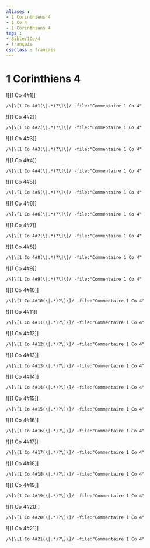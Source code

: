 ```yaml
---
aliases : 
- 1 Corinthiens 4
- 1 Co 4
- 1 Corinthians 4
tags : 
- Bible/1Co/4
- français
cssclass : français
---
```


# 1 Corinthiens 4

![[1 Co 4#1]]

```query
/\[\[1 Co 4#1(\|.*)?\]\]/ -file:"Commentaire 1 Co 4"
```

![[1 Co 4#2]]

```query
/\[\[1 Co 4#2(\|.*)?\]\]/ -file:"Commentaire 1 Co 4"
```

![[1 Co 4#3]]

```query
/\[\[1 Co 4#3(\|.*)?\]\]/ -file:"Commentaire 1 Co 4"
```

![[1 Co 4#4]]

```query
/\[\[1 Co 4#4(\|.*)?\]\]/ -file:"Commentaire 1 Co 4"
```

![[1 Co 4#5]]

```query
/\[\[1 Co 4#5(\|.*)?\]\]/ -file:"Commentaire 1 Co 4"
```

![[1 Co 4#6]]

```query
/\[\[1 Co 4#6(\|.*)?\]\]/ -file:"Commentaire 1 Co 4"
```

![[1 Co 4#7]]

```query
/\[\[1 Co 4#7(\|.*)?\]\]/ -file:"Commentaire 1 Co 4"
```

![[1 Co 4#8]]

```query
/\[\[1 Co 4#8(\|.*)?\]\]/ -file:"Commentaire 1 Co 4"
```

![[1 Co 4#9]]

```query
/\[\[1 Co 4#9(\|.*)?\]\]/ -file:"Commentaire 1 Co 4"
```

![[1 Co 4#10]]

```query
/\[\[1 Co 4#10(\|.*)?\]\]/ -file:"Commentaire 1 Co 4"
```

![[1 Co 4#11]]

```query
/\[\[1 Co 4#11(\|.*)?\]\]/ -file:"Commentaire 1 Co 4"
```

![[1 Co 4#12]]

```query
/\[\[1 Co 4#12(\|.*)?\]\]/ -file:"Commentaire 1 Co 4"
```

![[1 Co 4#13]]

```query
/\[\[1 Co 4#13(\|.*)?\]\]/ -file:"Commentaire 1 Co 4"
```

![[1 Co 4#14]]

```query
/\[\[1 Co 4#14(\|.*)?\]\]/ -file:"Commentaire 1 Co 4"
```

![[1 Co 4#15]]

```query
/\[\[1 Co 4#15(\|.*)?\]\]/ -file:"Commentaire 1 Co 4"
```

![[1 Co 4#16]]

```query
/\[\[1 Co 4#16(\|.*)?\]\]/ -file:"Commentaire 1 Co 4"
```

![[1 Co 4#17]]

```query
/\[\[1 Co 4#17(\|.*)?\]\]/ -file:"Commentaire 1 Co 4"
```

![[1 Co 4#18]]

```query
/\[\[1 Co 4#18(\|.*)?\]\]/ -file:"Commentaire 1 Co 4"
```

![[1 Co 4#19]]

```query
/\[\[1 Co 4#19(\|.*)?\]\]/ -file:"Commentaire 1 Co 4"
```

![[1 Co 4#20]]

```query
/\[\[1 Co 4#20(\|.*)?\]\]/ -file:"Commentaire 1 Co 4"
```

![[1 Co 4#21]]

```query
/\[\[1 Co 4#21(\|.*)?\]\]/ -file:"Commentaire 1 Co 4"
```

